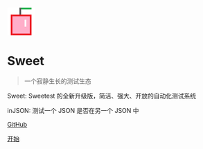 ![logo](_media/sweeter.png)

# Sweet

> 一个寂静生长的测试生态

Sweet: Sweetest 的全新升级版，简洁、强大、开放的自动化测试系统

inJSON: 测试一个 JSON 是否在另一个 JSON 中

[GitHub](https://github.com/sweeterio/)

[开始](#Sweet)
